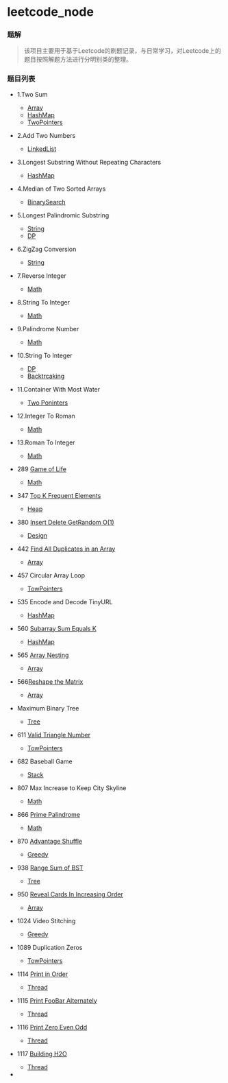 

# leetcode_node

### 题解
> 该项目主要用于基于Leetcode的刷题记录，与日常学习，对Leetcode上的题目按照解题方法进行分明别类的整理。

### 题目列表
- 1.Two Sum
    - [Array](./Array/TwoSum.md)
    - [HashMap](./HashTable/TwoSum.md)
    - [TwoPointers](./TwoPointers/TwoSum.md)


- 2.Add Two Numbers
  
    - [LinkedList](./LinkedList/AddTwoNumbers.md)
- 3.Longest Substring Without Repeating Characters
  
    - [HashMap](./HashTable/LongestSubstringWithoutRepeatingCharacters.md)
- 4.Median of Two Sorted Arrays
  
    - [BinarySearch](./BinarySearch/MedianOfTwoSortedArrays.md)
- 5.Longest Palindromic Substring
    - [String](./String/LongestPalindromicSubstring.md)
    - [DP](./DynamicProgramming/LongestPalindromicSubstring.md)
- 6.ZigZag Conversion
  
    - [String](./String/ZigZagConversion.md)
- 7.Reverse Integer
  
    - [Math](./Math/ReverseInteger.md)
- 8.String To Integer
  
    - [Math](./Math/StringToInteger.md)
- 9.Palindrome Number
  
    - [Math](./Math/PalindromeNumber.md)
- 10.String To Integer
    - [DP](./DynamicProgramming/RegularExpressionMatching.md)
    - [Backtrcaking](./Backtrcaking/RegularExpressionMatching.md)
- 11.Container With Most Water
  
    - [Two Poninters](./TwoPointers/ContainerWithMostWater.md)
- 12.Integer To Roman
  
    - [Math](./Math/IntegerToRoman.md)
- 13.Roman To Integer
  
    - [Math](./Math/RomanToInteger.md)
- 289 [Game of Life](https://leetcode-cn.com/problems/game-of-life/)

    - [Math](./Math/GameOfLife.md)
- 347 [Top K Frequent Elements](https://leetcode-cn.com/problems/top-k-frequent-elements/)

    - [Heap](./Heap/TopKFrequentElements.md)
- 380 [ Insert Delete GetRandom O(1)](https://leetcode-cn.com/problems/insert-delete-getrandom-o1/)
  
    - [Design](./Design/RandomizedSet.md)
- 442 [Find All Duplicates in an Array](https://leetcode-cn.com/problems/find-all-duplicates-in-an-array/)

    - [Array](./Array/FindAllDuplicatesInAnArray.md)
- 457 Circular Array Loop

    - [TowPointers](./TowPointers/CircularArrayLoop.md)
- 535 Encode and Decode TinyURL

    - [HashMap](./HashTable/EncodeAndDecodeTinyURL.md)
- 560 [Subarray Sum Equals K](https://leetcode-cn.com/problems/subarray-sum-equals-k/)

    - [HashMap](./HashTable/SubarraySumEqualsK.md)
- 565 [Array Nesting](https://leetcode-cn.com/problems/array-nesting/)

    - [Array](./Array/ArrayNesting.md)
- 566[Reshape the Matrix](https://leetcode-cn.com/problems/reshape-the-matrix/)

    - [Array](./Array/ReshapeTheMatrix.md)
- Maximum Binary Tree

    - [Tree](./Tree/MaximumBinaryTree.md)
- 611 [Valid Triangle Number](https://leetcode-cn.com/problems/valid-triangle-number/)


    - [TowPointers](./TowPointers/ValidTriangleNumber.md)

- 682 Baseball Game

    - [Stack](./Stack/BaseballGame.md)
    
- 807 Max Increase to Keep City Skyline

    - [Math](./Math/MaxIncreaseToKeepCitySkyline.md)
    
- 866 [Prime Palindrome](https://leetcode-cn.com/problems/prime-palindrome/)

    - [Math](./Math/PrimePalindrome.md)
    
- 870 [Advantage Shuffle](https://leetcode-cn.com/problems/advantage-shuffle/)

    - [Greedy](./Greedy/AdvantageShuffle.md)
    
- 938 [Range Sum of BST](https://leetcode-cn.com/problems/range-sum-of-bst/)

    - [Tree](./Tree/RangeSumOfBST.md)
    
- 950 [Reveal Cards In Increasing Order](https://leetcode-cn.com/problems/reveal-cards-in-increasing-order/)

    - [Array](./Array/RevealCardsInIncreasingOrder.md)

- 1024 Video Stitching

    - [Greedy](./Greedy/VideoStitching.md)

- 1089 Duplication Zeros

    - [TowPointers](./TowPointers/DuplicationZeros.md)

- 1114 [Print in Order](https://leetcode-cn.com/problems/print-in-order/)

    - [Thread](./Thread/PrintInOrder.md)

- 1115 [Print FooBar Alternately](https://leetcode-cn.com/problems/print-foobar-alternately/)

    - [Thread](./Thread/PrintFooBarAlternately.md)

- 1116 [Print Zero Even Odd](https://leetcode-cn.com/problems/print-zero-even-odd/)

  - [Thread](./Thread/PrintZeroEvenOdd.md)

- 1117 [Building H2O](https://leetcode-cn.com/problems/building-h2o/)

  - [Thread](./Thread/BuildingH2O.md)

- 

  ​	

  

    

    

    

    

    

